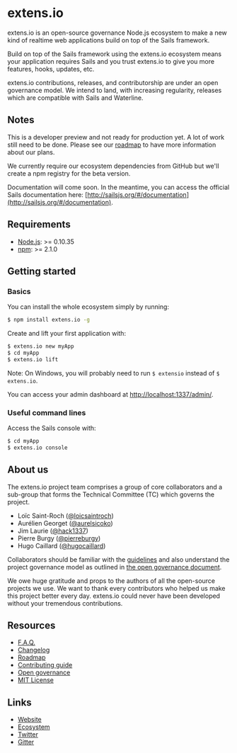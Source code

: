 # extens.io

extens.io is an open-source governance Node.js ecosystem to make a new kind of realtime web applications build on top of the Sails framework.

Build on top of the Sails framework using the extens.io ecosystem means your application requires Sails and you trust extens.io to give you more features, hooks, updates, etc.

extens.io contributions, releases, and contributorship are under an open governance model. We intend to land, with increasing regularity, releases which are compatible with Sails and Waterline.


## Notes

This is a developer preview and not ready for production yet. A lot of work still need to be done. Please see our [roadmap](ROADMAP.md) to have more information about our plans.

We currently require our ecosystem dependencies from GitHub but we'll create a npm registry for the beta version.

Documentation will come soon. In the meantime, you can access the official Sails documentation here: [http://sailsjs.org/#/documentation](http://sailsjs.org/#/documentation).


## Requirements

- [Node.js](http://nodejs.org/): >= 0.10.35
- [npm](https://www.npmjs.com/): >= 2.1.0


## Getting started

### Basics

You can install the whole ecosystem simply by running:

```bash
$ npm install extens.io -g
```

Create and lift your first application with:

```bash
$ extens.io new myApp
$ cd myApp
$ extens.io lift
```

Note: On Windows, you will probably need to run `$ extensio` instead of `$ extens.io`.

You can access your admin dashboard at [http://localhost:1337/admin/](http://localhost:1337/admin/).


### Useful command lines

Access the Sails console with:

```bash
$ cd myApp
$ extens.io console
```


## About us

The extens.io project team comprises a group of core collaborators and a sub-group that forms the Technical Committee (TC) which governs the project.

- Loïc Saint-Roch ([@loicsaintroch](https://github.com/loicsaintroch))
- Aurélien Georget ([@aurelsicoko](https://github.com/aurelsicoko))
- Jim Laurie ([@hack1337](https://github.com/hack1337))
- Pierre Burgy ([@pierreburgy](https://github.com/pierreburgy))
- Hugo Caillard ([@hugocaillard](https://github.com/hugocaillard))

Collaborators should be familiar with the [guidelines](CONTRIBUTING.md) and also understand the project governance model as outlined in [the open governance document](GOVERNANCE.md).

We owe huge gratitude and props to the authors of all the open-source projects we use. We want to thank every contributors who helped us make this project better every day. extens.io could never have been developed without your tremendous contributions.


## Resources

- [F.A.Q.](FAQ.md)
- [Changelog](CHANGELOG.md)
- [Roadmap](ROADMAP.md)
- [Contributing guide](CONTRIBUTING.md)
- [Open governance](GOVERNANCE.md)
- [MIT License](LICENSE.md)


## Links

- [Website](http://extens.io/)
- [Ecosystem](https://github.com/extensdotio)
- [Twitter](https://twitter.com/extensdotio)
- [Gitter](https://gitter.im/extensdotio/extens.io)
